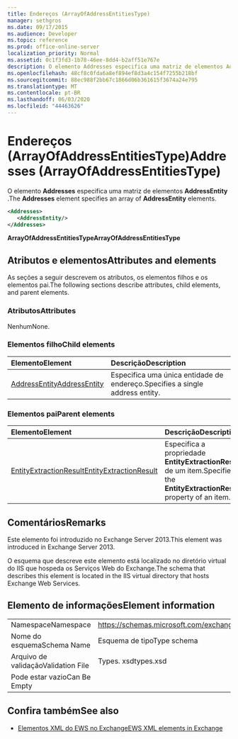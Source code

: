 ```yaml
---
title: Endereços (ArrayOfAddressEntitiesType)
manager: sethgros
ms.date: 09/17/2015
ms.audience: Developer
ms.topic: reference
ms.prod: office-online-server
localization_priority: Normal
ms.assetid: 0c1f3fd3-1b78-46ee-8dd4-b2aff51e767e
description: O elemento Addresses especifica uma matriz de elementos AddressEntity.
ms.openlocfilehash: 48cf8c0fda6a8ef894ef8d3a4c154f7255b218bf
ms.sourcegitcommit: 88ec988f2bb67c1866d06b361615f3674a24e795
ms.translationtype: MT
ms.contentlocale: pt-BR
ms.lasthandoff: 06/03/2020
ms.locfileid: "44463626"
---
```

# <a name="addresses-arrayofaddressentitiestype"></a><span data-ttu-id="0d743-103">Endereços (ArrayOfAddressEntitiesType)</span><span class="sxs-lookup"><span data-stu-id="0d743-103">Addresses (ArrayOfAddressEntitiesType)</span></span>

<span data-ttu-id="0d743-104">O elemento **Addresses** especifica uma matriz de elementos **AddressEntity** .</span><span class="sxs-lookup"><span data-stu-id="0d743-104">The **Addresses** element specifies an array of **AddressEntity** elements.</span></span> 
  
```XML
<Addresses>
   <AddressEntity/>
</Addresses>
```

 <span data-ttu-id="0d743-105">**ArrayOfAddressEntitiesType**</span><span class="sxs-lookup"><span data-stu-id="0d743-105">**ArrayOfAddressEntitiesType**</span></span>
## <a name="attributes-and-elements"></a><span data-ttu-id="0d743-106">Atributos e elementos</span><span class="sxs-lookup"><span data-stu-id="0d743-106">Attributes and elements</span></span>

<span data-ttu-id="0d743-107">As seções a seguir descrevem os atributos, os elementos filhos e os elementos pai.</span><span class="sxs-lookup"><span data-stu-id="0d743-107">The following sections describe attributes, child elements, and parent elements.</span></span>
  
### <a name="attributes"></a><span data-ttu-id="0d743-108">Atributos</span><span class="sxs-lookup"><span data-stu-id="0d743-108">Attributes</span></span>

<span data-ttu-id="0d743-109">Nenhum</span><span class="sxs-lookup"><span data-stu-id="0d743-109">None.</span></span>
  
### <a name="child-elements"></a><span data-ttu-id="0d743-110">Elementos filho</span><span class="sxs-lookup"><span data-stu-id="0d743-110">Child elements</span></span>

|<span data-ttu-id="0d743-111">**Elemento**</span><span class="sxs-lookup"><span data-stu-id="0d743-111">**Element**</span></span>|<span data-ttu-id="0d743-112">**Descrição**</span><span class="sxs-lookup"><span data-stu-id="0d743-112">**Description**</span></span>|
|:-----|:-----|
|[<span data-ttu-id="0d743-113">AddressEntity</span><span class="sxs-lookup"><span data-stu-id="0d743-113">AddressEntity</span></span>](addressentity.md) <br/> |<span data-ttu-id="0d743-114">Especifica uma única entidade de endereço.</span><span class="sxs-lookup"><span data-stu-id="0d743-114">Specifies a single address entity.</span></span>  <br/> |
   
### <a name="parent-elements"></a><span data-ttu-id="0d743-115">Elementos pai</span><span class="sxs-lookup"><span data-stu-id="0d743-115">Parent elements</span></span>

|<span data-ttu-id="0d743-116">**Elemento**</span><span class="sxs-lookup"><span data-stu-id="0d743-116">**Element**</span></span>|<span data-ttu-id="0d743-117">**Descrição**</span><span class="sxs-lookup"><span data-stu-id="0d743-117">**Description**</span></span>|
|:-----|:-----|
|[<span data-ttu-id="0d743-118">EntityExtractionResult</span><span class="sxs-lookup"><span data-stu-id="0d743-118">EntityExtractionResult</span></span>](entityextractionresult.md) <br/> |<span data-ttu-id="0d743-119">Especifica a propriedade **EntityExtractionResult** de um item.</span><span class="sxs-lookup"><span data-stu-id="0d743-119">Specifies the **EntityExtractionResult** property of an item.</span></span>  <br/> |
   
## <a name="remarks"></a><span data-ttu-id="0d743-120">Comentários</span><span class="sxs-lookup"><span data-stu-id="0d743-120">Remarks</span></span>

<span data-ttu-id="0d743-121">Este elemento foi introduzido no Exchange Server 2013.</span><span class="sxs-lookup"><span data-stu-id="0d743-121">This element was introduced in Exchange Server 2013.</span></span>
  
<span data-ttu-id="0d743-122">O esquema que descreve este elemento está localizado no diretório virtual do IIS que hospeda os Serviços Web do Exchange.</span><span class="sxs-lookup"><span data-stu-id="0d743-122">The schema that describes this element is located in the IIS virtual directory that hosts Exchange Web Services.</span></span>
  
## <a name="element-information"></a><span data-ttu-id="0d743-123">Elemento de informações</span><span class="sxs-lookup"><span data-stu-id="0d743-123">Element information</span></span>

|||
|:-----|:-----|
|<span data-ttu-id="0d743-124">Namespace</span><span class="sxs-lookup"><span data-stu-id="0d743-124">Namespace</span></span>  <br/> |https://schemas.microsoft.com/exchange/services/2006/types  <br/> |
|<span data-ttu-id="0d743-125">Nome do esquema</span><span class="sxs-lookup"><span data-stu-id="0d743-125">Schema Name</span></span>  <br/> |<span data-ttu-id="0d743-126">Esquema de tipo</span><span class="sxs-lookup"><span data-stu-id="0d743-126">Type schema</span></span>  <br/> |
|<span data-ttu-id="0d743-127">Arquivo de validação</span><span class="sxs-lookup"><span data-stu-id="0d743-127">Validation File</span></span>  <br/> |<span data-ttu-id="0d743-128">Types. xsd</span><span class="sxs-lookup"><span data-stu-id="0d743-128">types.xsd</span></span>  <br/> |
|<span data-ttu-id="0d743-129">Pode estar vazio</span><span class="sxs-lookup"><span data-stu-id="0d743-129">Can Be Empty</span></span>  <br/> ||
   
## <a name="see-also"></a><span data-ttu-id="0d743-130">Confira também</span><span class="sxs-lookup"><span data-stu-id="0d743-130">See also</span></span>

- [<span data-ttu-id="0d743-131">Elementos XML do EWS no Exchange</span><span class="sxs-lookup"><span data-stu-id="0d743-131">EWS XML elements in Exchange</span></span>](ews-xml-elements-in-exchange.md)

